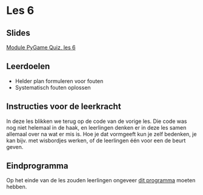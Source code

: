 # Les 6

## Slides

[Module PyGame Quiz, les 6](https://slides.com/felienne/python-klas-2-module-1-les-6)

## Leerdoelen

* Helder plan formuleren voor fouten
* Systematisch fouten oplossen

## Instructies voor de leerkracht

In deze les blikken we terug op de code van de vorige les. Die code was nog niet helemaal in de haak, en leerlingen denken er in deze les samen allemaal over na wat er mis is. Hoe je dat vormgeeft kun je zelf bedenken, je kan bijv. met wisbordjes werken, of de leerlingen één voor een de beurt geven.

## Eindprogramma

Op het einde van de les zouden leerlingen ongeveer [dit programma](https://repl.it/@mevrHermans/Pidk-M4-L6a-Einde) moeten hebben. 



